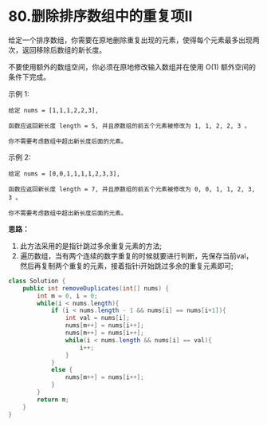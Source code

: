 # 80.删除排序数组中的重复项II

给定一个排序数组，你需要在原地删除重复出现的元素，使得每个元素最多出现两次，返回移除后数组的新长度。

不要使用额外的数组空间，你必须在原地修改输入数组并在使用 O(1) 额外空间的条件下完成。

示例 1:
```
给定 nums = [1,1,1,2,2,3],

函数应返回新长度 length = 5, 并且原数组的前五个元素被修改为 1, 1, 2, 2, 3 。

你不需要考虑数组中超出新长度后面的元素。
```
示例 2:
```
给定 nums = [0,0,1,1,1,1,2,3,3],

函数应返回新长度 length = 7, 并且原数组的前五个元素被修改为 0, 0, 1, 1, 2, 3, 3 。

你不需要考虑数组中超出新长度后面的元素。
```
**思路：**
1. 此方法采用的是指针跳过多余重复元素的方法;
2. 遍历数组，当有两个连续的数字重复的时候就要进行判断，先保存当前val，然后再复制两个重复的元素，接着指针i开始跳过多余的重复元素即可;

```java
class Solution {
    public int removeDuplicates(int[] nums) {
        int m = 0, i = 0;
        while(i < nums.length){
            if (i < nums.length - 1 && nums[i] == nums[i+1]){
                int val = nums[i];
                nums[m++] = nums[i++];
                nums[m++] = nums[i++];
                while(i < nums.length && nums[i] == val){
                    i++;
                }
            }
            else {
                nums[m++] = nums[i++];
            }
        }
        return m;
    }
}
```